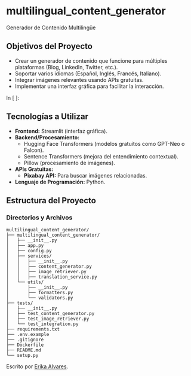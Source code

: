 ﻿# multilingual_content_generator
 Generador de Contenido Multilingüe

## **Objetivos del Proyecto**

-   Crear un generador de contenido que funcione para múltiples plataformas (Blog, LinkedIn, Twitter, etc.).
-   Soportar varios idiomas (Español, Inglés, Francés, Italiano).
-   Integrar imágenes relevantes usando APIs gratuitas.
-   Implementar una interfaz gráfica para facilitar la interacción.

In [ ]:

## **Tecnologías a Utilizar**

-   **Frontend:**  Streamlit (interfaz gráfica).
-   **Backend/Procesamiento:**
    -   Hugging Face Transformers (modelos gratuitos como GPT-Neo o Falcon).
    -   Sentence Transformers (mejora del entendimiento contextual).
    -   Pillow (procesamiento de imágenes).
-   **APIs Gratuitas:**
    -   **Pixabay API:**  Para buscar imágenes relacionadas.
-   **Lenguaje de Programación:**  Python.

## **Estructura del Proyecto**

### **Directorios y Archivos**
```
multilingual_content_generator/
├── multilingual_content_generator/
│   ├── __init__.py
│   ├── app.py
│   ├── config.py
│   ├── services/
│   │   ├── __init__.py
│   │   ├── content_generator.py
│   │   ├── image_retriever.py
│   │   ├── translation_service.py
│   └── utils/
│       ├── __init__.py
│       ├── formatters.py
│       └── validators.py
├── tests/
│   ├── __init__.py
│   ├── test_content_generator.py
│   ├── test_image_retriever.py
│   └── test_integration.py
├── requirements.txt
├── .env.example
├── .gitignore
├── Dockerfile
├── README.md
└── setup.py

```

Escrito por [Erika Alvares](https://www.erikaalvares.es/).
